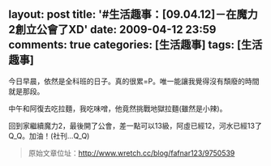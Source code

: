 layout: post
title: '#生活趣事：[09.04.12]－在魔力2創立公會了XD'
date: 2009-04-12 23:59
comments: true
categories: [生活趣事]
tags: [生活趣事]
---
今日早晨，依然是全科班的日子。真的很累=P。唯一能讓我覺得沒有頹廢的時間就是那段。

中午和阿復去吃拉麵，我吃味噌，他竟然挑戰地獄拉麵(雖然是小辣)。

回到家繼續魔力2，最後開了公會，差一點可以13級，阿虛已經12，河水已經13了Q_Q。加油！(社刊...Q_Q)

> 原始文章位址：http://www.wretch.cc/blog/fafnar123/9750539